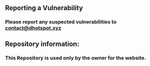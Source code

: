## Reporting a Vulnerability

### Please report any suspected vulnerabilities to contact@dhotspot.xyz

## Repository information:

### This Repository is used only by the owner for the website.
### 
